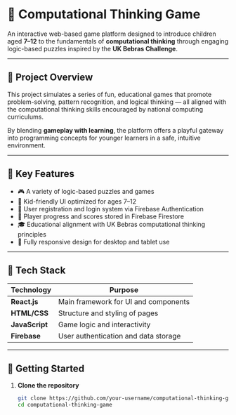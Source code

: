 # 🧠 Computational Thinking Game

An interactive web-based game platform designed to introduce children aged **7–12** to the fundamentals of **computational thinking** through engaging logic-based puzzles inspired by the **UK Bebras Challenge**.

---

## 🎯 Project Overview

This project simulates a series of fun, educational games that promote problem-solving, pattern recognition, and logical thinking — all aligned with the computational thinking skills encouraged by national computing curriculums.

By blending **gameplay with learning**, the platform offers a playful gateway into programming concepts for younger learners in a safe, intuitive environment.

---

## 🧩 Key Features

- 🎮 A variety of logic-based puzzles and games
- 👦 Kid-friendly UI optimized for ages 7–12
- 🔐 User registration and login system via Firebase Authentication
- 💾 Player progress and scores stored in Firebase Firestore
- 🎓 Educational alignment with UK Bebras computational thinking principles
- 📱 Fully responsive design for desktop and tablet use

---

## 🧱 Tech Stack

| Technology     | Purpose                              |
|----------------|---------------------------------------|
| **React.js**   | Main framework for UI and components |
| **HTML/CSS**   | Structure and styling of pages       |
| **JavaScript** | Game logic and interactivity         |
| **Firebase**   | User authentication and data storage |

---

## 🚀 Getting Started

1. **Clone the repository**
   ```bash
   git clone https://github.com/your-username/computational-thinking-game.git
   cd computational-thinking-game
